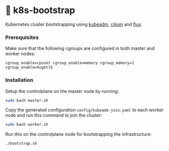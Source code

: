 # 🚀 k8s-bootstrap
Kubernetes cluster bootstrapping using [kubeadm](https://kubernetes.io/docs/setup/production-environment/tools/kubeadm/create-cluster-kubeadm/), [cilium](https://cilium.io/) and [flux](https://fluxcd.io).

### Prerequisites

Make sure that the following cgroups are configured in both master and worker nodes:
```text
cgroup_enable=cpuset cgroup_enable=memory cgroup_memory=1 cgroup_enable=hugetlb
``` 

### Installation

Setup the controlplane on the master node by running:
```bash
sudo bash master.sh
```

Copy the generated configuration `config/kubeadm-join.yaml` to each worker node and run this command to join the cluster:
```bash
sudo bash worker.sh 
``` 

Run this on the controlplane node for bootstrapping the infrastructure:
```bash
./bootstrap.sh
``` 
